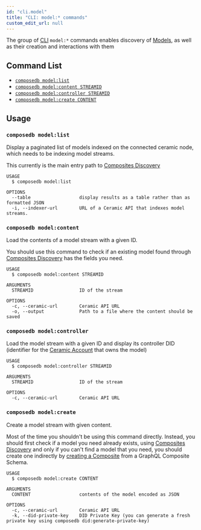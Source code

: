 ```yaml
---
id: "cli.model"
title: "CLI: model:* commands"
custom_edit_url: null
---
```


The group of [CLI](../modules/cli.md) `model:*` commands enables discovery of [Models](../../guides/concepts-overview.md#models), as well as their creation and interactions with them

## Command List

- [`composedb model:list`](#composedb-modellist)
- [`composedb model:content STREAMID`](#composedb-modelcontent-streamid)
- [`composedb model:controller STREAMID`](#composedb-modelcontroller-streamid)
- [`composedb model:create CONTENT`](#composedb-modelcreate-content)

## Usage

### `composedb model:list`

Display a paginated list of models indexed on the connected ceramic node, which needs to be indexing model streams.

This currently is the main entry path to [Composites Discovery](../../guides/using-composites/discovery.mdx)

```
USAGE
  $ composedb model:list

OPTIONS
  --table                  display results as a table rather than as formatted JSON
  -i, --indexer-url        URL of a Ceramic API that indexes model streams.
```

### `composedb model:content`

Load the contents of a model stream with a given ID.

You should use this command to check if an existing model found through [Composites Discovery](../../guides/using-composites/discovery.mdx)
has the fields you need.

```
USAGE
  $ composedb model:content STREAMID

ARGUMENTS
  STREAMID                 ID of the stream

OPTIONS
  -c, --ceramic-url        Ceramic API URL
  -o, --output             Path to a file where the content should be saved
```

### `composedb model:controller`

Load the model stream with a given ID and display its controller DID (identifier for the [Ceramic Account](../../guides/concepts-overview.md#accounts) that owns the model)

```
USAGE
  $ composedb model:controller STREAMID

ARGUMENTS
  STREAMID                 ID of the stream

OPTIONS
  -c, --ceramic-url        Ceramic API URL
```

### `composedb model:create`

Create a model stream with given content.

Most of the time you shouldn't be using this command directly. Instead, you should first check if a model you need
already exists, using [Composites Discovery](../../guides/using-composites/discovery.mdx) and only if you can't
find a model that you need, you should create one indirectly by [creating a Composite](../../guides/creating-composites/overview.mdx) from a GraphQL Composite Schema.

```
USAGE
  $ composedb model:create CONTENT

ARGUMENTS
  CONTENT                  contents of the model encoded as JSON

OPTIONS
  -c, --ceramic-url        Ceramic API URL
  -k, --did-private-key    DID Private Key (you can generate a fresh private key using composedb did:generate-private-key)
```
